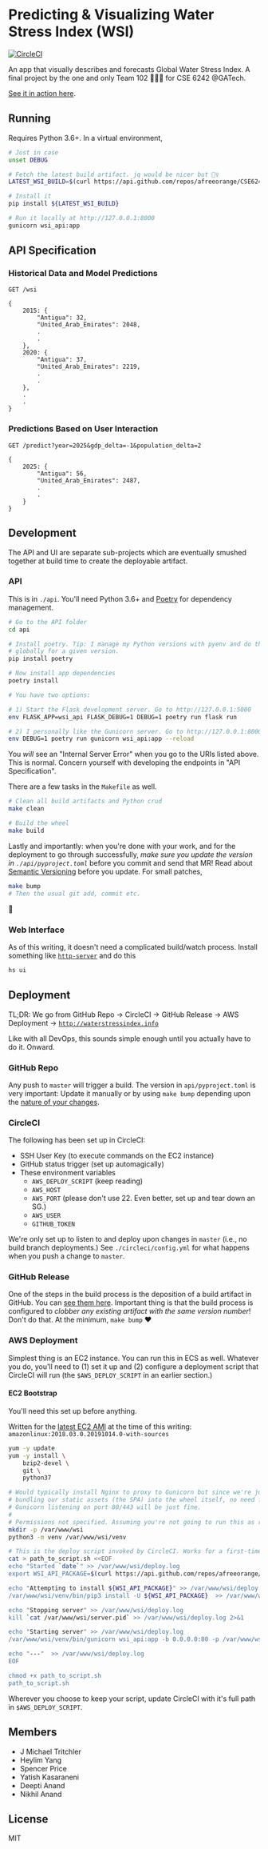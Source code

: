 Predicting & Visualizing Water Stress Index (WSI)
=================================================

[![CircleCI](https://circleci.com/gh/afreeorange/CSE6242-Project.svg?style=svg&circle-token=4b95a7d95770cf0d67ae806bb5281aa321ecae69)](https://circleci.com/gh/afreeorange/CSE6242-Project)

An app that visually describes and forecasts Global Water Stress Index. A final project by the one and only Team 102 🎸💃🙌 for CSE 6242 @GATech.

[See it in action here](http://waterstressindex.info/).

Running
-------

Requires Python 3.6+. In a virtual environment,

```bash
# Just in case
unset DEBUG

# Fetch the latest build artifact. jq would be nicer but 🤷‍♀️
LATEST_WSI_BUILD=$(curl https://api.github.com/repos/afreeorange/CSE6242-Project/releases/latest --silent | python -c "import sys;import json;print(json.loads(''.join(_.strip() for _ in sys.stdin))['assets'][0]['browser_download_url'])")

# Install it
pip install ${LATEST_WSI_BUILD}

# Run it locally at http://127.0.0.1:8000
gunicorn wsi_api:app
```

API Specification
-----------------

### Historical Data and Model Predictions

```
GET /wsi

{
    2015: {
        "Antigua": 32,
        "United_Arab_Emirates": 2048,
        .
        .
    },
    2020: {
        "Antigua": 37,
        "United_Arab_Emirates": 2219,
        .
        .
    },
    .
    .
}
```

### Predictions Based on User Interaction

```
GET /predict?year=2025&gdp_delta=-1&population_delta=2

{
    2025: {
        "Antigua": 56,
        "United_Arab_Emirates": 2487,
        .
        .
    }
}

```

Development
-----------

The API and UI are separate sub-projects which are eventually smushed together at build time to create the deployable artifact.

### API

This is in `./api`. You'll need Python 3.6+ and [Poetry](https://poetry.eustace.io/) for dependency management.

```bash
# Go to the API folder
cd api

# Install poetry. Tip: I manage my Python versions with pyenv and do this
# globally for a given version.
pip install poetry

# Now install app dependencies
poetry install

# You have two options:

# 1) Start the Flask development server. Go to http://127.0.0.1:5000
env FLASK_APP=wsi_api FLASK_DEBUG=1 DEBUG=1 poetry run flask run

# 2) I personally like the Gunicorn server. Go to http://127.0.0.1:8000
env DEBUG=1 poetry run gunicorn wsi_api:app --reload
```

You _will_ see an "Internal Server Error" when you go to the URIs listed above. This is normal. Concern yourself with developing the endpoints in "API Specification".

There are a few tasks in the `Makefile` as well.

```bash
# Clean all build artifacts and Python crud
make clean

# Build the wheel
make build
```

Lastly and importantly: when you're done with your work, and for the deployment to go through successfully, *make sure you update the version in `./api/pyproject.toml`* before you commit and send that MR! Read about [Semantic Versioning](https://semver.org/) before you update. For small patches,

```bash
make bump
# Then the usual git add, commit etc.
```

💫

### Web Interface

As of this writing, it doesn't need a complicated build/watch process. Install something like [`http-server`](https://www.npmjs.com/package/http-server) and do this

```bash
hs ui
```

Deployment
----------

TL;DR: We go from GitHub Repo &rarr; CircleCI &rarr; GitHub Release &rarr; AWS Deployment &rarr; [`http://waterstressindex.info`](http://waterstressindex.info/)

Like with all DevOps, this sounds simple enough until you actually have to do it. Onward.

### GitHub Repo

Any push to `master` will trigger a build. The version in `api/pyproject.toml` is very important: Update it manually or by using `make bump` depending upon the [nature of your changes](https://semver.org/).

### CircleCI

The following has been set up in CircleCI:

* SSH User Key (to execute commands on the EC2 instance)
* GitHub status trigger (set up automagically)
* These environment variables
    - `AWS_DEPLOY_SCRIPT` (keep reading)
    - `AWS_HOST`
    - `AWS_PORT` (please don't use 22. Even better, set up and tear down an SG.)
    - `AWS_USER`
    - `GITHUB_TOKEN`

We're only set up to listen to and deploy upon changes in `master` (i.e., no build branch deployments.) See `./circleci/config.yml` for what happens when you push a change to `master`.

### GitHub Release

One of the steps in the build process is the deposition of a build artifact in GitHub. You can [see them here](https://github.com/afreeorange/CSE6242-Project/releases). Important thing is that the build process is configured to _clobber any existing artifact with the same version number_! Don't do that. At the minimum, `make bump` ♥️

### AWS Deployment

Simplest thing is an EC2 instance. You can run this in ECS as well. Whatever you do, you'll need to (1) set it up and (2) configure a deployment script that CircleCI will run (the `$AWS_DEPLOY_SCRIPT` in an earlier section.)

#### EC2 Bootstrap

You'll need this set up before anything.

Written for the [latest EC2 AMI](https://hub.docker.com/_/amazonlinux/) at the time of this writing: `amazonlinux:2018.03.0.20191014.0-with-sources`

```bash
yum -y update
yum -y install \
    bzip2-devel \
    git \
    python37

# Would typically install Nginx to proxy to Gunicorn but since we're just
# bundling our static assets (the SPA) into the wheel itself, no need for this.
# Gunicorn listening on port 80/443 will be just fine.
#
# Permissions not specified. Assuming you're not going to run this as root.
mkdir -p /var/www/wsi
python3 -m venv /var/www/wsi/venv

# This is the deploy script invoked by CircleCI. Works for a first-time bootstrap.
cat > path_to_script.sh <<EOF
echo "Started `date`" >> /var/www/wsi/deploy.log
export WSI_API_PACKAGE=$(curl https://api.github.com/repos/afreeorange/CSE6242-Project/releases/latest --silent | jq ".assets[0].browser_download_url" | xargs)

echo "Attempting to install ${WSI_API_PACKAGE}" >> /var/www/wsi/deploy.log
/var/www/wsi/venv/bin/pip3 install -U ${WSI_API_PACKAGE}  >> /var/www/wsi/deploy.log 2>&1

echo "Stopping server" >> /var/www/wsi/deploy.log
kill `cat /var/www/wsi/server.pid` >> /var/www/wsi/deploy.log 2>&1

echo "Starting server" >> /var/www/wsi/deploy.log
/var/www/wsi/venv/bin/gunicorn wsi_api:app -b 0.0.0.0:80 -p /var/www/wsi/server.pid -D

echo "---"  >> /var/www/wsi/deploy.log
EOF

chmod +x path_to_script.sh
path_to_script.sh
```

Wherever you choose to keep your script, update CircleCI with it's full path in `$AWS_DEPLOY_SCRIPT`.

Members
-------

* J Michael Tritchler
* Heylim Yang
* Spencer Price
* Yatish Kasaraneni
* Deepti Anand
* Nikhil Anand

License
-------

MIT

